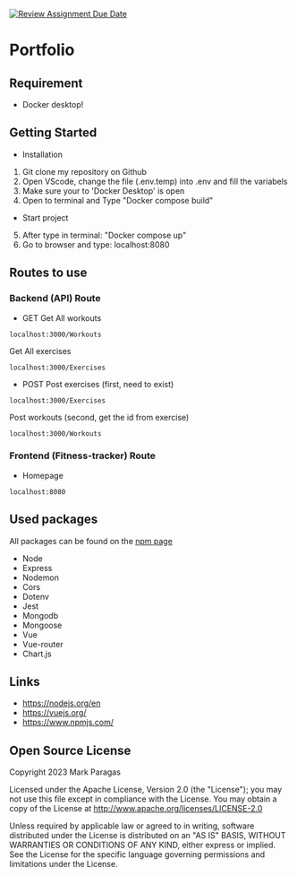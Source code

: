 [![Review Assignment Due Date](https://classroom.github.com/assets/deadline-readme-button-24ddc0f5d75046c5622901739e7c5dd533143b0c8e959d652212380cedb1ea36.svg)](https://classroom.github.com/a/DhYPBlwE)
# Portfolio

## Requirement
- Docker desktop!

## Getting Started
- Installation
1. Git clone my repository on Github
2. Open VScode, change the file (.env.temp) into .env and fill the variabels
3. Make sure your to 'Docker Desktop' is open
4. Open to terminal and Type "Docker compose build"
- Start project
5. After type in terminal: "Docker compose up"
6. Go to browser and type: localhost:8080

## Routes to use

### Backend (API) Route

- GET
Get All workouts
```
localhost:3000/Workouts
```

Get All exercises
```
localhost:3000/Exercises
```

- POST
Post exercises (first, need to exist)
```
localhost:3000/Exercises
```

Post workouts (second, get the id from exercise)
```
localhost:3000/Workouts
```

### Frontend (Fitness-tracker) Route

- Homepage
```
localhost:8080
```

## Used packages
All packages can be found on the [npm page](https://www.npmjs.com)
- Node
- Express
- Nodemon
- Cors
- Dotenv
- Jest
- Mongodb
- Mongoose
- Vue
- Vue-router
- Chart.js

## Links
- https://nodejs.org/en
- https://vuejs.org/
- https://www.npmjs.com/

## Open Source License

   Copyright 2023 Mark Paragas

   Licensed under the Apache License, Version 2.0 (the "License");
   you may not use this file except in compliance with the License.
   You may obtain a copy of the License at http://www.apache.org/licenses/LICENSE-2.0

   Unless required by applicable law or agreed to in writing, software
   distributed under the License is distributed on an "AS IS" BASIS,
   WITHOUT WARRANTIES OR CONDITIONS OF ANY KIND, either express or implied.
   See the License for the specific language governing permissions and
   limitations under the License.
